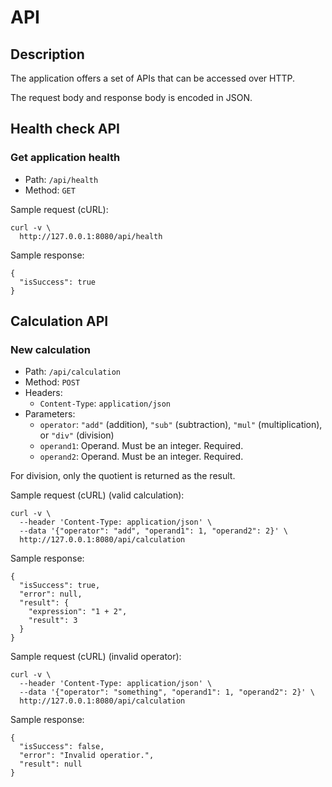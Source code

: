 # API #

## Description ##

The application offers a set of APIs that can be accessed over HTTP.

The request body and response body is encoded in JSON.

## Health check API ##

### Get application health ###

* Path: `/api/health`
* Method: `GET`

Sample request (cURL):

```
curl -v \
  http://127.0.0.1:8080/api/health
```

Sample response:

```
{
  "isSuccess": true
}
```

## Calculation API ##

### New calculation ###

* Path: `/api/calculation`
* Method: `POST`
* Headers:
  * `Content-Type`: `application/json`
* Parameters:
  * `operator`: `"add"` (addition), `"sub"` (subtraction), `"mul"`
                (multiplication), or `"div"` (division)
  * `operand1`: Operand. Must be an integer. Required.
  * `operand2`: Operand. Must be an integer. Required.

For division, only the quotient is returned as the result.

Sample request (cURL) (valid calculation):

```
curl -v \
  --header 'Content-Type: application/json' \
  --data '{"operator": "add", "operand1": 1, "operand2": 2}' \
  http://127.0.0.1:8080/api/calculation
```

Sample response:

```
{
  "isSuccess": true,
  "error": null,
  "result": {
    "expression": "1 + 2",
    "result": 3
  }
}
```

Sample request (cURL) (invalid operator):

```
curl -v \
  --header 'Content-Type: application/json' \
  --data '{"operator": "something", "operand1": 1, "operand2": 2}' \
  http://127.0.0.1:8080/api/calculation
```

Sample response:

```
{
  "isSuccess": false,
  "error": "Invalid operatior.",
  "result": null
}
```
